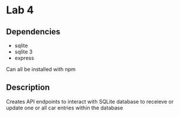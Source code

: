 # Lab 4

## Dependencies
* sqlite
* sqlite 3
* express

Can all be installed with npm 

## Description

Creates API endpoints to interact with SQLite database to receieve or update one or all car entries within the database 

